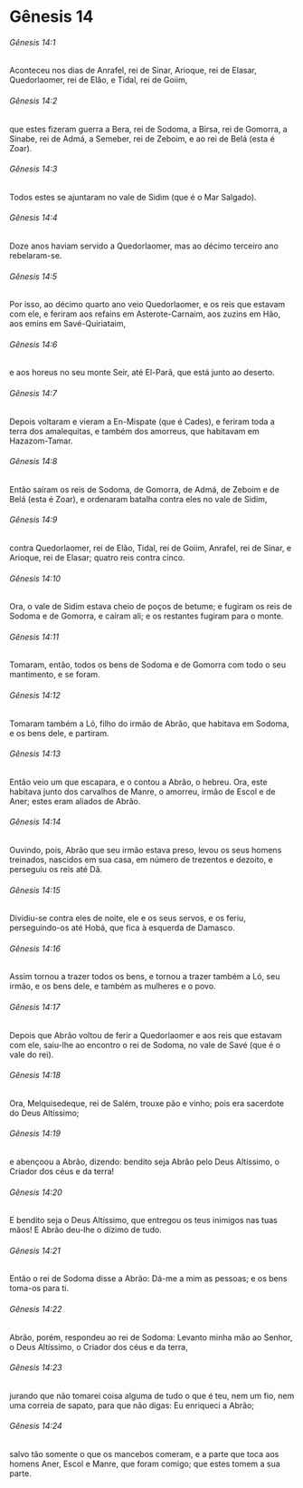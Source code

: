 # Gênesis 14

###### Gênesis 14:1

Aconteceu nos dias de Anrafel, rei de Sinar, Arioque, rei de Elasar, Quedorlaomer, rei de Elão, e Tidal, rei de Goiim,

###### Gênesis 14:2

que estes fizeram guerra a Bera, rei de Sodoma, a Birsa, rei de Gomorra, a Sinabe, rei de Admá, a Semeber, rei de Zeboim, e ao rei de Belá (esta é Zoar).

###### Gênesis 14:3

Todos estes se ajuntaram no vale de Sidim (que é o Mar Salgado).

###### Gênesis 14:4

Doze anos haviam servido a Quedorlaomer, mas ao décimo terceiro ano rebelaram-se.

###### Gênesis 14:5

Por isso, ao décimo quarto ano veio Quedorlaomer, e os reis que estavam com ele, e feriram aos refains em Asterote-Carnaim, aos zuzins em Hão, aos emins em Savé-Quiriataim,

###### Gênesis 14:6

e aos horeus no seu monte Seir, até El-Parã, que está junto ao deserto.

###### Gênesis 14:7

Depois voltaram e vieram a En-Mispate (que é Cades), e feriram toda a terra dos amalequitas, e também dos amorreus, que habitavam em Hazazom-Tamar.

###### Gênesis 14:8

Então saíram os reis de Sodoma, de Gomorra, de Admá, de Zeboim e de Belá (esta é Zoar), e ordenaram batalha contra eles no vale de Sidim,

###### Gênesis 14:9

contra Quedorlaomer, rei de Elão, Tidal, rei de Goiim, Anrafel, rei de Sinar, e Arioque, rei de Elasar; quatro reis contra cinco.

###### Gênesis 14:10

Ora, o vale de Sidim estava cheio de poços de betume; e fugiram os reis de Sodoma e de Gomorra, e caíram ali; e os restantes fugiram para o monte.

###### Gênesis 14:11

Tomaram, então, todos os bens de Sodoma e de Gomorra com todo o seu mantimento, e se foram.

###### Gênesis 14:12

Tomaram também a Ló, filho do irmão de Abrão, que habitava em Sodoma, e os bens dele, e partiram.

###### Gênesis 14:13

Então veio um que escapara, e o contou a Abrão, o hebreu. Ora, este habitava junto dos carvalhos de Manre, o amorreu, irmão de Escol e de Aner; estes eram aliados de Abrão.

###### Gênesis 14:14

Ouvindo, pois, Abrão que seu irmão estava preso, levou os seus homens treinados, nascidos em sua casa, em número de trezentos e dezoito, e perseguiu os reis até Dã.

###### Gênesis 14:15

Dividiu-se contra eles de noite, ele e os seus servos, e os feriu, perseguindo-os até Hobá, que fica à esquerda de Damasco.

###### Gênesis 14:16

Assim tornou a trazer todos os bens, e tornou a trazer também a Ló, seu irmão, e os bens dele, e também as mulheres e o povo.

###### Gênesis 14:17

Depois que Abrão voltou de ferir a Quedorlaomer e aos reis que estavam com ele, saiu-lhe ao encontro o rei de Sodoma, no vale de Savé (que é o vale do rei).

###### Gênesis 14:18

Ora, Melquisedeque, rei de Salém, trouxe pão e vinho; pois era sacerdote do Deus Altíssimo;

###### Gênesis 14:19

e abençoou a Abrão, dizendo: bendito seja Abrão pelo Deus Altíssimo, o Criador dos céus e da terra!

###### Gênesis 14:20

E bendito seja o Deus Altíssimo, que entregou os teus inimigos nas tuas mãos! E Abrão deu-lhe o dízimo de tudo.

###### Gênesis 14:21

Então o rei de Sodoma disse a Abrão: Dá-me a mim as pessoas; e os bens toma-os para ti.

###### Gênesis 14:22

Abrão, porém, respondeu ao rei de Sodoma: Levanto minha mão ao Senhor, o Deus Altíssimo, o Criador dos céus e da terra,

###### Gênesis 14:23

jurando que não tomarei coisa alguma de tudo o que é teu, nem um fio, nem uma correia de sapato, para que não digas: Eu enriqueci a Abrão;

###### Gênesis 14:24

salvo tão somente o que os mancebos comeram, e a parte que toca aos homens Aner, Escol e Manre, que foram comigo; que estes tomem a sua parte.

